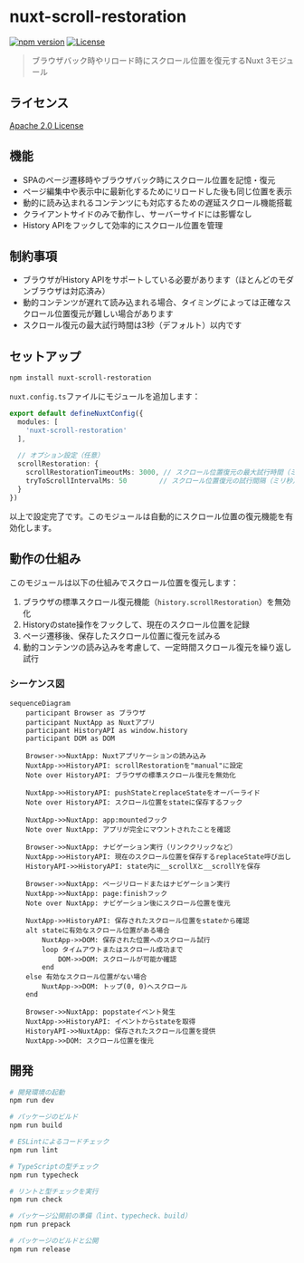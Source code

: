 # nuxt-scroll-restoration

[![npm version][npm-version-src]][npm-version-href]
[![License][license-src]][license-href]

> ブラウザバック時やリロード時にスクロール位置を復元するNuxt 3モジュール

## ライセンス

[Apache 2.0 License](./LICENSE)

<!-- リンク -->
[npm-version-src]: https://img.shields.io/npm/v/nuxt-scroll-restoration/latest.svg?style=flat&colorA=18181B&colorB=28CF8D
[npm-version-href]: https://npmjs.com/package/nuxt-scroll-restoration
[license-src]: https://img.shields.io/npm/l/nuxt-scroll-restoration.svg?style=flat&colorA=18181B&colorB=28CF8D
[license-href]: https://npmjs.com/package/nuxt-scroll-restoration

## 機能

- SPAのページ遷移時やブラウザバック時にスクロール位置を記憶・復元
- ページ編集中や表示中に最新化するためにリロードした後も同じ位置を表示
- 動的に読み込まれるコンテンツにも対応するための遅延スクロール機能搭載
- クライアントサイドのみで動作し、サーバーサイドには影響なし
- History APIをフックして効率的にスクロール位置を管理

## 制約事項

- ブラウザがHistory APIをサポートしている必要があります（ほとんどのモダンブラウザは対応済み）
- 動的コンテンツが遅れて読み込まれる場合、タイミングによっては正確なスクロール位置復元が難しい場合があります
- スクロール復元の最大試行時間は3秒（デフォルト）以内です

## セットアップ

```bash
npm install nuxt-scroll-restoration
```

`nuxt.config.ts`ファイルにモジュールを追加します：

```ts
export default defineNuxtConfig({
  modules: [
    'nuxt-scroll-restoration'
  ],
  
  // オプション設定（任意）
  scrollRestoration: {
    scrollRestorationTimeoutMs: 3000, // スクロール位置復元の最大試行時間（ミリ秒）
    tryToScrollIntervalMs: 50        // スクロール位置復元の試行間隔（ミリ秒）
  }
})
```

以上で設定完了です。このモジュールは自動的にスクロール位置の復元機能を有効化します。

## 動作の仕組み

このモジュールは以下の仕組みでスクロール位置を復元します：

1. ブラウザの標準スクロール復元機能（`history.scrollRestoration`）を無効化
2. Historyのstate操作をフックして、現在のスクロール位置を記録
3. ページ遷移後、保存したスクロール位置に復元を試みる
4. 動的コンテンツの読み込みを考慮して、一定時間スクロール復元を繰り返し試行

### シーケンス図

```mermaid
sequenceDiagram
    participant Browser as ブラウザ
    participant NuxtApp as Nuxtアプリ
    participant HistoryAPI as window.history
    participant DOM as DOM

    Browser->>NuxtApp: Nuxtアプリケーションの読み込み
    NuxtApp->>HistoryAPI: scrollRestorationを"manual"に設定
    Note over HistoryAPI: ブラウザの標準スクロール復元を無効化

    NuxtApp->>HistoryAPI: pushStateとreplaceStateをオーバーライド
    Note over HistoryAPI: スクロール位置をstateに保存するフック

    NuxtApp->>NuxtApp: app:mountedフック
    Note over NuxtApp: アプリが完全にマウントされたことを確認

    Browser->>NuxtApp: ナビゲーション実行（リンククリックなど）
    NuxtApp->>HistoryAPI: 現在のスクロール位置を保存するreplaceState呼び出し
    HistoryAPI->>HistoryAPI: state内に__scrollXと__scrollYを保存

    Browser->>NuxtApp: ページリロードまたはナビゲーション実行
    NuxtApp->>NuxtApp: page:finishフック
    Note over NuxtApp: ナビゲーション後にスクロール位置を復元

    NuxtApp->>HistoryAPI: 保存されたスクロール位置をstateから確認
    alt stateに有効なスクロール位置がある場合
        NuxtApp->>DOM: 保存された位置へのスクロール試行
        loop タイムアウトまたはスクロール成功まで
            DOM->>DOM: スクロールが可能か確認
        end
    else 有効なスクロール位置がない場合
        NuxtApp->>DOM: トップ(0, 0)へスクロール
    end

    Browser->>NuxtApp: popstateイベント発生
    NuxtApp->>HistoryAPI: イベントからstateを取得
    HistoryAPI->>NuxtApp: 保存されたスクロール位置を提供
    NuxtApp->>DOM: スクロール位置を復元
```

## 開発

```bash
# 開発環境の起動
npm run dev

# パッケージのビルド
npm run build

# ESLintによるコードチェック
npm run lint

# TypeScriptの型チェック
npm run typecheck

# リントと型チェックを実行
npm run check

# パッケージ公開前の準備（lint、typecheck、build）
npm run prepack

# パッケージのビルドと公開
npm run release
```
